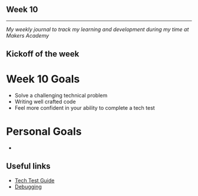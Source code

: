 ## Week 10


---
_My weekly journal to track my learning and development during my time at Makers Academy_

Kickoff of the week 
---
# Week 10 Goals
- Solve a challenging technical problem 
- Writing well crafted code
- Feel more confident in your ability to complete a tech test

# Personal Goals
- 

## Useful links
- [Tech Test Guide](https://github.com/makersacademy/jobhunters/tree/master/pills/tech_tests)
- [Debugging](https://github.com/makersacademy/course/blob/master/pills/debugging.md)